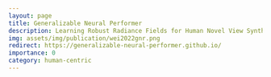 ```yaml
---
layout: page
title: Generalizable Neural Performer
description: Learning Robust Radiance Fields for Human Novel View Synthesis
img: assets/img/publication/wei2022gnr.png
redirect: https://generalizable-neural-performer.github.io/
importance: 0
category: human-centric
---
```






